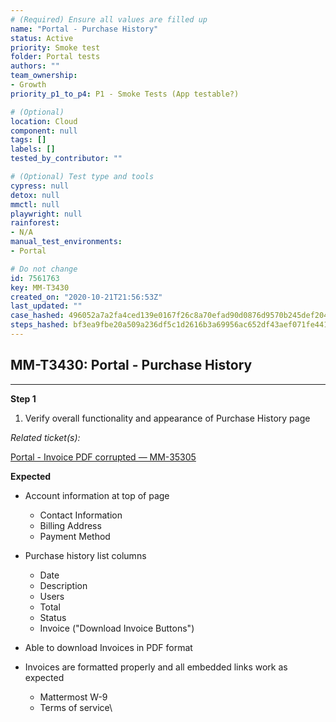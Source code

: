 ```yaml
---
# (Required) Ensure all values are filled up
name: "Portal - Purchase History"
status: Active
priority: Smoke test
folder: Portal tests
authors: ""
team_ownership:
- Growth
priority_p1_to_p4: P1 - Smoke Tests (App testable?)

# (Optional)
location: Cloud
component: null
tags: []
labels: []
tested_by_contributor: ""

# (Optional) Test type and tools
cypress: null
detox: null
mmctl: null
playwright: null
rainforest:
- N/A
manual_test_environments:
- Portal

# Do not change
id: 7561763
key: MM-T3430
created_on: "2020-10-21T21:56:53Z"
last_updated: ""
case_hashed: 496052a7a2fa4ced139e0167f26c8a70efad90d0876d9570b245def204009e8b09fe915a3d5138c7b14c3bf5cd9e8ad9
steps_hashed: bf3ea9fbe20a509a236df5c1d2616b3a69956ac652df43aef071fe4419a25d740bd3dbf9032d6255f6dbd82e2ca5fabe
---
```


<!-- (Auto-generated) Based on frontmatter's "key" and "name" -->

## MM-T3430: Portal - Purchase History

---

**Step 1**

1. Verify overall functionality and appearance of Purchase History page

_Related ticket(s):_

[Portal - Invoice PDF corrupted — MM-35305](https://mattermost.atlassian.net/browse/MM-35305)

**Expected**

- Account information at top of page

  - Contact Information
  - Billing Address
  - Payment Method

- Purchase history list columns

  - Date
  - Description
  - Users
  - Total
  - Status
  - Invoice ("Download Invoice Buttons")

- Able to download Invoices in PDF format

- Invoices are formatted properly and all embedded links work as expected

  - Mattermost W-9
  - Terms of service\

